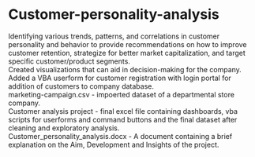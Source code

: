 # Customer-personality-analysis
Identifying various trends, patterns, and correlations in customer personality and behavior to provide recommendations on how to improve customer retention, strategize for better market capitalization, and target specific customer/product segments.   
Created visualizations that can aid in decision-making for the company. Added a VBA userform for customer registration with login portal for addition of customers to company database.   
marketing-campaign.csv - impoerted dataset of a departmental store company.   
Customer analysis project - final excel file containing dashboards, vba scripts for userforms and command buttons and the final dataset after cleaning and exploratory analysis.   
Customer_personality_analysis.docx - A document containing a brief explanation on the Aim, Development and Insights of the project.   
